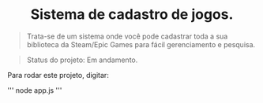 <h1 align="center"> Sistema de cadastro de jogos.</h1>

> Trata-se de um sistema onde você pode cadastrar toda a sua biblioteca da Steam/Epic Games para fácil gerenciamento e pesquisa.

> Status do projeto: Em andamento.

Para rodar este projeto, digitar:

'''
node app.js
'''
